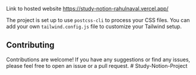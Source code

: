 Link to hosted website
https://study-notion-rahulnaval.vercel.app/



The project is set up to use `postcss-cli` to process your CSS files. You can add your own `tailwind.config.js` file to customize your Tailwind setup.

## Contributing

Contributions are welcome! If you have any suggestions or find any issues, please feel free to open an issue or a pull request.
#   S t u d y - N o t i o n - P r o j e c t  
 